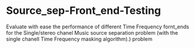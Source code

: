 # Source_sep-Front_end-Testing
Evaluate with ease the performance of different Time Frequency fornt_ends for the Single/stereo chanel Music source separation problem (with the single chanell Time Frequency masking algorithm).) problem   
